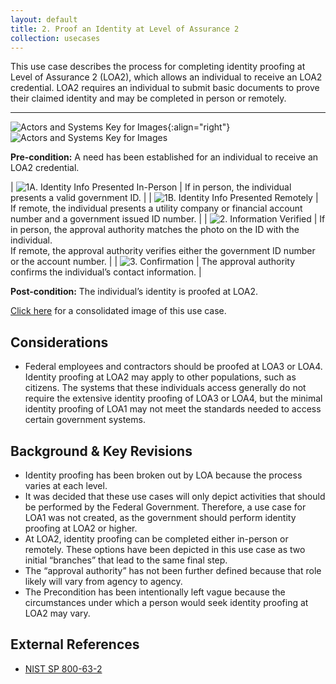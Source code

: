 ```yaml
---
layout: default
title: 2. Proof an Identity at Level of Assurance 2
collection: usecases
---
```


This use case describes the process for completing identity proofing at Level of Assurance 2 (LOA2), which allows an individual to receive an LOA2 credential. LOA2 requires an individual to submit basic documents to prove their claimed identity and may be completed in person or remotely.

---

![Actors and Systems Key for Images](/img/usecases/ilabelproof.png){:align="right"}
![Actors and Systems Key for Images](/img/usecases/proofloa2key.png)

**Pre-condition:** A need has been established for an individual to receive an LOA2 credential.

| ![1A. Identity Info Presented In-Person](/img/usecases/proofloa21a.png)  | If in person, the individual presents a valid government ID.  |
| ![1B. Identity Info Presented Remotely](/img/usecases/proofloa21b.png)  | If remote, the individual presents a utility company or financial account number and a government issued ID number.  |
| ![2. Information Verified](/img/usecases/proofloa22.png)  | If in person, the approval authority matches the photo on the ID with the individual.<br/> If remote, the approval authority verifies either the government ID number or the account number.  |
| ![3. Confirmation](/img/usecases/proofloa23.png)  | The approval authority confirms the individual’s contact information.  |

**Post-condition:** The individual’s identity is proofed at LOA2.

[Click here](../../img/ProofLOA2.png) for a consolidated image of this use case.

## Considerations
* Federal employees and contractors should be proofed at LOA3 or LOA4. Identity proofing at LOA2 may apply to other populations, such as citizens. The systems that these individuals access generally do not require the extensive identity proofing of LOA3 or LOA4, but the minimal identity proofing of LOA1 may not meet the standards needed to access certain government systems.

## Background & Key Revisions
* Identity proofing has been broken out by LOA because the process varies at each level.
* It was decided that these use cases will only depict activities that should be performed by the Federal Government. Therefore, a use case for LOA1 was not created, as the government should perform identity proofing at LOA2 or higher.
* At LOA2, identity proofing can be completed either in-person or remotely. These options have been depicted in this use case as two initial “branches” that lead to the same final step.
* The “approval authority” has not been further defined because that role likely will vary from agency to agency.
* The Precondition has been intentionally left vague because the circumstances under which a person would seek identity proofing at LOA2 may vary.

## External References
* <a href="http://nvlpubs.nist.gov/nistpubs/SpecialPublications/NIST.SP.800-63-2.pdf">NIST SP 800-63-2</a>
